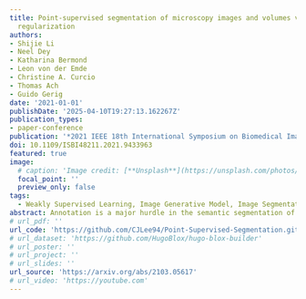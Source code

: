 ```yaml
---
title: Point-supervised segmentation of microscopy images and volumes via objectness
  regularization
authors:
- Shijie Li
- Neel Dey
- Katharina Bermond
- Leon von der Emde
- Christine A. Curcio
- Thomas Ach
- Guido Gerig
date: '2021-01-01'
publishDate: '2025-04-10T19:27:13.162267Z'
publication_types:
- paper-conference
publication: '*2021 IEEE 18th International Symposium on Biomedical Imaging (ISBI)*'
doi: 10.1109/ISBI48211.2021.9433963
featured: true
image:
  # caption: 'Image credit: [**Unsplash**](https://unsplash.com/photos/pLCdAaMFLTE)'
  focal_point: ''
  preview_only: false
tags:
  - Weakly Supervised Learning, Image Generative Model, Image Segmentation
abstract: Annotation is a major hurdle in the semantic segmentation of microscopy images and volumes due to its prerequisite expertise and effort. This work enables the training of semantic segmentation networks on images with only a single point for training per instance, an extreme case of weak supervision which drastically reduces the burden of annotation. Our approach has two key aspects (1) we construct a graph-theoretic soft-segmentation using individual seeds to be used within a regularizer during training and (2) we use an objective function that enables learning from the constructed soft-labels. We achieve competitive results against the state-of-the-art in point-supervised semantic segmentation on challenging datasets in digital pathology. Finally, we scale our methodology to point-supervised segmentation in 3D fluorescence microscopy volumes, obviating the need for arduous manual volumetric delineation. Our code is freely available.
# url_pdf: ''
url_code: 'https://github.com/CJLee94/Point-Supervised-Segmentation.git'
# url_dataset: 'https://github.com/HugoBlox/hugo-blox-builder'
# url_poster: ''
# url_project: ''
# url_slides: ''
url_source: 'https://arxiv.org/abs/2103.05617'
# url_video: 'https://youtube.com'
---
```

